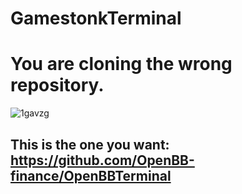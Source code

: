 # GamestonkTerminal

# You are cloning the wrong repository. 

![1gavzg](https://user-images.githubusercontent.com/25267873/122845882-8f239f00-d2fc-11eb-96b1-18fd13b54ef4.jpg)

## This is the one you want: https://github.com/OpenBB-finance/OpenBBTerminal
